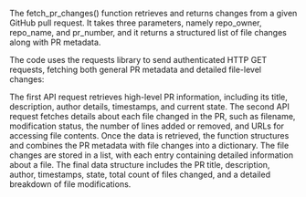 The fetch_pr_changes() function retrieves and returns changes from a given GitHub pull request. It takes three parameters, namely repo_owner, repo_name, and pr_number, and it returns a structured list of file changes along with PR metadata.

The code uses the requests library to send authenticated HTTP GET requests, fetching both general PR metadata and detailed file-level changes:

The first API request retrieves high-level PR information, including its title, description, author details, timestamps, and current state.
The second API request fetches details about each file changed in the PR, such as filename, modification status, the number of lines added or removed, and URLs for accessing file contents.
Once the data is retrieved, the function structures and combines the PR metadata with file changes into a dictionary. The file changes are stored in a list, with each entry containing detailed information about a file. The final data structure includes the PR title, description, author, timestamps, state, total count of files changed, and a detailed breakdown of file modifications.

